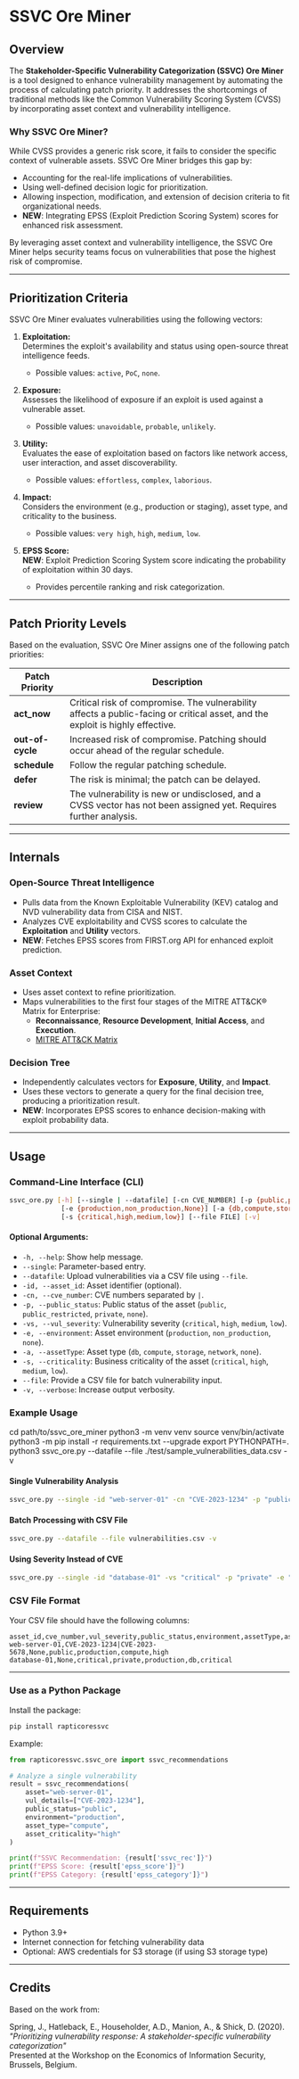 # SSVC Ore Miner

## **Overview**
The **Stakeholder-Specific Vulnerability Categorization (SSVC) Ore Miner** is a tool designed to enhance vulnerability management by automating the process of calculating patch priority. It addresses the shortcomings of traditional methods like the Common Vulnerability Scoring System (CVSS) by incorporating asset context and vulnerability intelligence.

### **Why SSVC Ore Miner?**
While CVSS provides a generic risk score, it fails to consider the specific context of vulnerable assets. SSVC Ore Miner bridges this gap by:
- Accounting for the real-life implications of vulnerabilities.
- Using well-defined decision logic for prioritization.
- Allowing inspection, modification, and extension of decision criteria to fit organizational needs.
- **NEW**: Integrating EPSS (Exploit Prediction Scoring System) scores for enhanced risk assessment.

By leveraging asset context and vulnerability intelligence, the SSVC Ore Miner helps security teams focus on vulnerabilities that pose the highest risk of compromise.

---

## **Prioritization Criteria**

SSVC Ore Miner evaluates vulnerabilities using the following vectors:

1. **Exploitation:**  
   Determines the exploit's availability and status using open-source threat intelligence feeds.  
   - Possible values: `active`, `PoC`, `none`.

2. **Exposure:**  
   Assesses the likelihood of exposure if an exploit is used against a vulnerable asset.  
   - Possible values: `unavoidable`, `probable`, `unlikely`.

3. **Utility:**  
   Evaluates the ease of exploitation based on factors like network access, user interaction, and asset discoverability.  
   - Possible values: `effortless`, `complex`, `laborious`.

4. **Impact:**  
   Considers the environment (e.g., production or staging), asset type, and criticality to the business.  
   - Possible values: `very high`, `high`, `medium`, `low`.

5. **EPSS Score:**  
   **NEW**: Exploit Prediction Scoring System score indicating the probability of exploitation within 30 days.
   - Provides percentile ranking and risk categorization.

---

## **Patch Priority Levels**
Based on the evaluation, SSVC Ore Miner assigns one of the following patch priorities:

| Patch Priority  | Description                                                                                                                                 |
|------------------|---------------------------------------------------------------------------------------------------------------------------------------------|
| **act_now**      | Critical risk of compromise. The vulnerability affects a public-facing or critical asset, and the exploit is highly effective.             |
| **out-of-cycle** | Increased risk of compromise. Patching should occur ahead of the regular schedule.                                                          |
| **schedule**     | Follow the regular patching schedule.                                                                                                      |
| **defer**        | The risk is minimal; the patch can be delayed.                                                                                             |
| **review**       | The vulnerability is new or undisclosed, and a CVSS vector has not been assigned yet. Requires further analysis.                           |

---

## **Internals**

### **Open-Source Threat Intelligence**
- Pulls data from the Known Exploitable Vulnerability (KEV) catalog and NVD vulnerability data from CISA and NIST.
- Analyzes CVE exploitability and CVSS scores to calculate the **Exploitation** and **Utility** vectors.
- **NEW**: Fetches EPSS scores from FIRST.org API for enhanced exploit prediction.

### **Asset Context**
- Uses asset context to refine prioritization.
- Maps vulnerabilities to the first four stages of the MITRE ATT&CK® Matrix for Enterprise:  
  - **Reconnaissance**, **Resource Development**, **Initial Access**, and **Execution**.  
  - [MITRE ATT&CK Matrix](https://attack.mitre.org/matrices/enterprise/)

### **Decision Tree**
- Independently calculates vectors for **Exposure**, **Utility**, and **Impact**.  
- Uses these vectors to generate a query for the final decision tree, producing a prioritization result.
- **NEW**: Incorporates EPSS scores to enhance decision-making with exploit probability data.

---

## **Usage**

### Command-Line Interface (CLI)

```bash
ssvc_ore.py [-h] [--single | --datafile] [-cn CVE_NUMBER] [-p {public,public_restricted,private,None}] 
             [-e {production,non_production,None}] [-a {db,compute,storage,None,network}] 
             [-s {critical,high,medium,low}] [--file FILE] [-v]
```

#### **Optional Arguments**:
- `-h, --help`: Show help message.
- `--single`: Parameter-based entry.
- `--datafile`: Upload vulnerabilities via a CSV file using `--file`.
- `-id, --asset_id`: Asset identifier (optional).
- `-cn, --cve_number`: CVE numbers separated by `|`.
- `-p, --public_status`: Public status of the asset (`public`, `public_restricted`, `private`, `none`).
- `-vs, --vul_severity`: Vulnerability severity (`critical`, `high`, `medium`, `low`).
- `-e, --environment`: Asset environment (`production`, `non_production`, `none`).
- `-a, --assetType`: Asset type (`db`, `compute`, `storage`, `network`, `none`).
- `-s, --criticality`: Business criticality of the asset (`critical`, `high`, `medium`, `low`).
- `--file`: Provide a CSV file for batch vulnerability input.
- `-v, --verbose`: Increase output verbosity.

### **Example Usage**

cd path/to/ssvc_ore_miner
python3 -m venv venv
source venv/bin/activate
python3 -m pip install -r requirements.txt --upgrade
export PYTHONPATH=.
python3 ssvc_ore.py --datafile --file ./test/sample_vulnerabilities_data.csv -v


#### **Single Vulnerability Analysis**
```bash
ssvc_ore.py --single -id "web-server-01" -cn "CVE-2023-1234" -p "public" -e "production" -a "compute" -s "high" -v
```

#### **Batch Processing with CSV File**
```bash
ssvc_ore.py --datafile --file vulnerabilities.csv -v
```

#### **Using Severity Instead of CVE**
```bash
ssvc_ore.py --single -id "database-01" -vs "critical" -p "private" -e "production" -a "db" -s "critical" -v
```

### **CSV File Format**
Your CSV file should have the following columns:
```csv
asset_id,cve_number,vul_severity,public_status,environment,assetType,assetCriticality
web-server-01,CVE-2023-1234|CVE-2023-5678,None,public,production,compute,high
database-01,None,critical,private,production,db,critical
```

---

### Use as a Python Package
Install the package:
```bash
pip install rapticoressvc
```

Example:
```python
from rapticoressvc.ssvc_ore import ssvc_recommendations

# Analyze a single vulnerability
result = ssvc_recommendations(
    asset="web-server-01",
    vul_details=["CVE-2023-1234"],
    public_status="public",
    environment="production",
    asset_type="compute",
    asset_criticality="high"
)

print(f"SSVC Recommendation: {result['ssvc_rec']}")
print(f"EPSS Score: {result['epss_score']}")
print(f"EPSS Category: {result['epss_category']}")
```

---

## **Requirements**

- Python 3.9+
- Internet connection for fetching vulnerability data
- Optional: AWS credentials for S3 storage (if using S3 storage type)

---

## **Credits**
Based on the work from:

Spring, J., Hatleback, E., Householder, A.D., Manion, A., & Shick, D. (2020).  
*"Prioritizing vulnerability response: A stakeholder-specific vulnerability categorization"*  
Presented at the Workshop on the Economics of Information Security, Brussels, Belgium.
